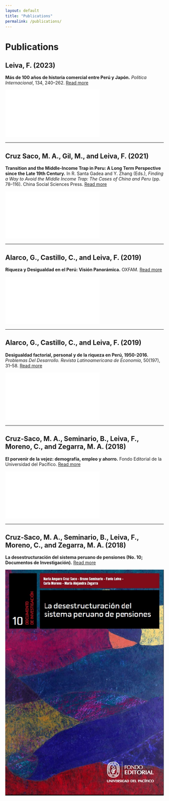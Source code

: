 ```yaml
---
layout: default
title: "Publications"
permalink: /publications/
---
```


# Publications

## Leiva, F. (2023)
**Más de 100 años de historia comercial entre Perú y Japón.** *Política Internacional*, 134, 240–262. [Read more](https://revista.adp.edu.pe/index.php/RPI/article/view/103)

![Más de 100 años de historia comercial entre Perú y Japón](images/Japoncienanhos.pdf)

---

## Cruz Saco, M. A., Gil, M., and Leiva, F. (2021)
**Transition and the Middle-Income Trap in Peru: A Long Term Perspective since the Late 19th Century.** In R. Santa Gadea and Y. Zhang (Eds.), *Finding a Way to Avoid the Middle Income Trap: The Cases of China and Peru* (pp. 78–116). China Social Sciences Press. [Read more](https://bit.ly/3GWDeSz)

![Transition and the Middle-Income Trap in Peru](images/MIT_espeng.pdf)

---

## Alarco, G., Castillo, C., and Leiva, F. (2019)
**Riqueza y Desigualdad en el Perú: Visión Panorámica.** OXFAM. [Read more](https://bit.ly/3J5fYDJ)

![Riqueza y Desigualdad en el Perú](images/Alarco_Castillo_Leiva.pdf)

---

## Alarco, G., Castillo, C., and Leiva, F. (2019)
**Desigualdad factorial, personal y de la riqueza en Perú, 1950-2016.** *Problemas Del Desarrollo. Revista Latinoamericana de Economía*, 50(197), 31–58. [Read more](https://bit.ly/32gbmK6)

![Desigualdad factorial, personal y de la riqueza en Perú](images/Alarco_Castillo_Leiva2.pdf)

---

## Cruz-Saco, M. A., Seminario, B., Leiva, F., Moreno, C., and Zegarra, M. A. (2018)
**El porvenir de la vejez: demografía, empleo y ahorro.** Fondo Editorial de la Universidad del Pacífico. [Read more](https://bit.ly/3pl0V17)

![El porvenir de la vejez](images/Cruz_saco_1.pdf)

---

## Cruz-Saco, M. A., Seminario, B., Leiva, F., Moreno, C., and Zegarra, M. A. (2018)
**La desestructuración del sistema peruano de pensiones (No. 10; Documentos de Investigación).** [Read more](https://bit.ly/3stgghI)

![La desestructuración del sistema peruano de pensiones](images/CruzSaco2.jpg)

